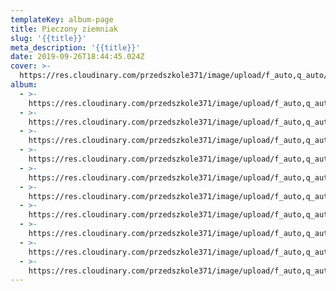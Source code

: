 ```yaml
---
templateKey: album-page
title: Pieczony ziemniak
slug: '{{title}}'
meta_description: '{{title}}'
date: 2019-09-26T18:44:45.024Z
cover: >-
  https://res.cloudinary.com/przedszkole371/image/upload/f_auto,q_auto/c_fill,w_1200/v1573666207/Albumy%20zdj%C4%99%C4%87/2019/Dzie%C5%84%20ziemniaka/tbncawzfhifxlv64k1wg.jpg
album:
  - >-
    https://res.cloudinary.com/przedszkole371/image/upload/f_auto,q_auto/c_fill,w_1200/v1573666224/Albumy%20zdj%C4%99%C4%87/2019/Dzie%C5%84%20ziemniaka/lsfa07qypvdvua93sv6d.jpg
  - >-
    https://res.cloudinary.com/przedszkole371/image/upload/f_auto,q_auto/c_fill,w_1200/v1573666220/Albumy%20zdj%C4%99%C4%87/2019/Dzie%C5%84%20ziemniaka/to2a95zlsuy7oma9dhlo.jpg
  - >-
    https://res.cloudinary.com/przedszkole371/image/upload/f_auto,q_auto/c_fill,w_1200/v1573666220/Albumy%20zdj%C4%99%C4%87/2019/Dzie%C5%84%20ziemniaka/c2emkgegfg19rmjrhotb.jpg
  - >-
    https://res.cloudinary.com/przedszkole371/image/upload/f_auto,q_auto/c_fill,w_1200/v1573666219/Albumy%20zdj%C4%99%C4%87/2019/Dzie%C5%84%20ziemniaka/p1t5znwwysnrwyphn9kn.jpg
  - >-
    https://res.cloudinary.com/przedszkole371/image/upload/f_auto,q_auto/c_fill,w_1200/v1573666215/Albumy%20zdj%C4%99%C4%87/2019/Dzie%C5%84%20ziemniaka/oxkcmnyhaiiyo1xhnzce.jpg
  - >-
    https://res.cloudinary.com/przedszkole371/image/upload/f_auto,q_auto/c_fill,w_1200/v1573666212/Albumy%20zdj%C4%99%C4%87/2019/Dzie%C5%84%20ziemniaka/lb4fdfc6lsgxshglsdmn.jpg
  - >-
    https://res.cloudinary.com/przedszkole371/image/upload/f_auto,q_auto/c_fill,w_1200/v1573666212/Albumy%20zdj%C4%99%C4%87/2019/Dzie%C5%84%20ziemniaka/hjub7c4m0chehyzeekvi.jpg
  - >-
    https://res.cloudinary.com/przedszkole371/image/upload/f_auto,q_auto/c_fill,w_1200/v1573666210/Albumy%20zdj%C4%99%C4%87/2019/Dzie%C5%84%20ziemniaka/txnvibwyixuswrqcgdli.jpg
  - >-
    https://res.cloudinary.com/przedszkole371/image/upload/f_auto,q_auto/c_fill,w_1200/v1573666198/Albumy%20zdj%C4%99%C4%87/2019/Dzie%C5%84%20ziemniaka/vgyblg5buoq16axciopf.jpg
  - >-
    https://res.cloudinary.com/przedszkole371/image/upload/f_auto,q_auto/c_fill,w_1200/v1573666184/Albumy%20zdj%C4%99%C4%87/2019/Dzie%C5%84%20ziemniaka/sdnucblwqjm680vlxfmo.jpg
---
```


